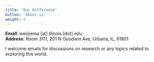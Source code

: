 ```yaml
---
title: 'Our Difference'
button: 'About us'
weight: 2
---
```


**Email**: wenjiema [at] illinois [dot] edu  
**Address**: Room 3111, 201 N Goodwin Ave, Urbana, IL, 61801

I welcome emails for discussions on research or any topics related to exploring this world.
